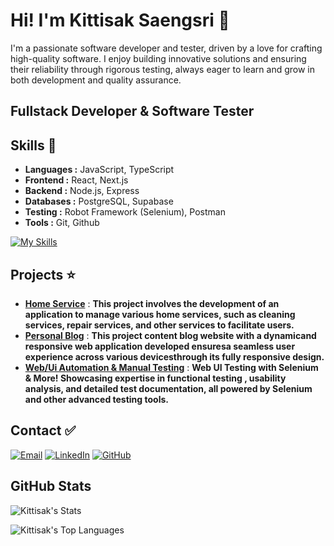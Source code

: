 # Hi! I'm Kittisak Saengsri 💪

I'm a passionate software developer and tester, driven by a love for crafting high-quality software. I enjoy building innovative solutions and ensuring their reliability through rigorous testing, always eager to learn and grow in both development and quality assurance.

## Fullstack Developer & Software Tester

## Skills 🚀

- **Languages :** JavaScript, TypeScript
- **Frontend :** React, Next.js
- **Backend :** Node.js, Express
- **Databases :** PostgreSQL, Supabase
- **Testing :** Robot Framework (Selenium), Postman
- **Tools :** Git, Github

[![My Skills](https://skillicons.dev/icons?i=javascript,ts,nextjs,react,html,css,tailwind,supabase,postgres,mongodb,selenium,postman,github)](https://skillicons.dev)

## Projects ⭐

- **[Home Service](https://home-services-project-dev-kits-projects.vercel.app/)** : **This project involves the development of an application to manage various home services, such as cleaning services, repair services, and other services to facilitate users.**
- **[Personal Blog](https://my-react-blogger.vercel.app/)** : **This project content blog website with a dynamicand responsive web application developed ensuresa seamless user experience across various devicesthrough its fully responsive design.**
- **[Web/Ui Automation & Manual Testing](https://kittisaksa.my.canva.site/)** : **Web UI Testing with Selenium & More! Showcasing expertise in functional testing , usability analysis, and detailed test documentation, all powered by Selenium and other advanced testing tools.**

## Contact ✅

<a href="kittisaksa7@hotmail.com"><img src="https://img.shields.io/badge/Email-0078D4?style=for-the-badge&logo=microsoft-outlook&logoColor=white" alt="Email"></a>
<a href="https://www.linkedin.com/in/kittisak-saengsri/"><img src="https://img.shields.io/badge/LinkedIn-0A66C2?style=for-the-badge&logo=linkedin&logoColor=white" alt="LinkedIn"></a>
<a href="https://github.com/thekit789"><img src="https://img.shields.io/badge/GitHub-100000?style=for-the-badge&logo=github&logoColor=white" alt="GitHub"></a>

## GitHub Stats

![Kittisak's Stats](https://github-readme-stats.vercel.app/api?username=thekit789&theme=tokyonight&show_icons=true&hide_border=false&count_private=true)

![Kittisak's Top Languages](https://github-readme-stats.vercel.app/api/top-langs/?username=thekit789&theme=tokyonight&show_icons=true&hide_border=false&layout=compact)
